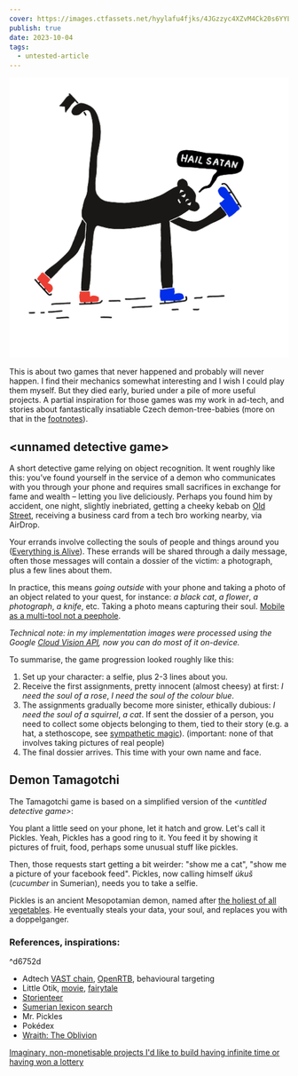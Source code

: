 ```yaml
---
cover: https://images.ctfassets.net/hyylafu4fjks/4JGzzyc4XZvM4Ck20s6YYL/78c83131336ee484cd0b93a42f6e7f2d/Untitled_Artwork_25.png
publish: true
date: 2023-10-04
tags:
  - untested-article
---
```

![195](ice-skating-monkey-saying-hail-satan.webp)

This is about two games that never happened and probably will never happen. I find their mechanics somewhat interesting and I wish I could play them myself. But they died early, buried under a pile of more useful projects. A partial inspiration for those games was my work in ad-tech, and stories about fantastically insatiable Czech demon-tree-babies (more on that in the [footnotes](<../Demon Tamagotchis>)).

## \<unnamed detective game\>

A short detective game relying on object recognition. It went roughly like this: you’ve found yourself in the service of a demon who communicates with you through your phone and requires small sacrifices in exchange for fame and wealth – letting you live deliciously. Perhaps you found him by accident, one night, slightly inebriated, getting a cheeky kebab on [Old Street](<../best Kebab on Old Street>), receiving a business card from a tech bro working nearby, via AirDrop.

Your errands involve collecting the souls of people and things around you ([Everything is Alive](<../Everything is Alive>)). These errands will be shared through a daily message, often those messages will contain a dossier of the victim: a photograph, plus a few lines about them.

In practice, this means *going outside* with your phone and taking a photo of an object related to your quest, for instance: *a black cat*, *a flower*, *a photograph*, *a knife*, etc. Taking a photo means capturing their soul. [Mobile as a multi-tool not a peephole](<../Mobile as a multi-tool not a peephole>). 

*Technical note: in my implementation images were processed using the Google [Cloud Vision API](https://cloud.google.com/vision/), now you can do most of it on-device.*

To summarise, the game progression looked roughly like this:

1. Set up your character: a selfie, plus 2-3 lines about you.
2. Receive the first assignments, pretty innocent (almost cheesy) at first: *I need the soul of a rose*, *I need the soul of the colour blue*.
3. The assignments gradually become more sinister, ethically dubious: *I need the soul of a squirrel*, *a cat*. If sent the dossier of a person, you need to collect some objects belonging to them, tied to their story (e.g. a hat, a stethoscope, see [sympathetic magic](https://en.wikipedia.org/wiki/Sympathetic_magic)). (important: none of that involves taking pictures of real people)
4. The final dossier arrives. This time with your own name and face.

## Demon Tamagotchi

The Tamagotchi game is based on a simplified version of the *\<untitled detective game\>*: 

You plant a little seed on your phone, let it hatch and grow. Let's call it Pickles. Yeah, Pickles has a good ring to it. You feed it by showing it pictures of fruit, food, perhaps some unusual stuff like pickles. 

Then, those requests start getting a bit weirder: "show me a cat", "show me a picture of your facebook feed". Pickles, now calling himself *úkuš* (*cucumber* in Sumerian), needs you to take a selfie.

Pickles is an ancient Mesopotamian demon, named after [the holiest of all vegetables](<../the holiest of all vegetables>). He eventually steals your data, your soul, and replaces you with a doppelganger.

### References, inspirations:

<span id="^d6752d" class="link-marker">^d6752d</span>

- Adtech [VAST chain](https://www.iab.com/guidelines/vast/), [OpenRTB](https://iabtechlab.com/press-releases/tech-lab-releases-openrtb-2-6-for-public-comment/), behavioural targeting
- Little Otik, [movie](https://www.rottentomatoes.com/m/little_otik), [fairytale](https://en.wikipedia.org/wiki/Otesánek)
- [Storienteer](<../Storienteer>)
- [Sumerian lexicon search](http://sumer.grazhdani.eu/index.php)
- Mr. Pickles
- Pokédex
- [Wraith: The Oblivion](https://whitewolf.fandom.com/wiki/Wraith:_The_Oblivion)

[Imaginary, non-monetisable projects I'd like to build having infinite time or having won a lottery](<../Imaginary, non-monetisable projects I'd like to build having infinite time or having won a lottery>)

